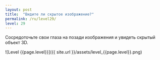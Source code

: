 ```yaml
---
layout: post
title:  "Видите ли скрытое изображение?"
permalink: /ru/level29/
level: 29
---
```

Сосредоточьте свои глаза на позади изображения и увидеть скрытый объект 3D.

![Level {{page.level}}]({{ site.url }}/assets/level_{{page.level}}.png)